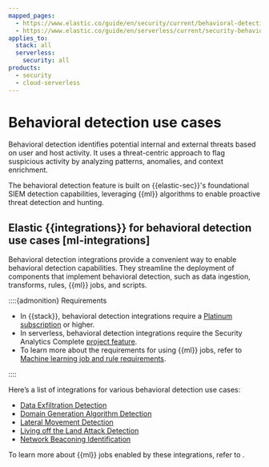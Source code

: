 ```yaml
---
mapped_pages:
  - https://www.elastic.co/guide/en/security/current/behavioral-detection-use-cases.html
  - https://www.elastic.co/guide/en/serverless/current/security-behavioral-detection-use-cases.html
applies_to:
  stack: all
  serverless:
    security: all
products:
  - security
  - cloud-serverless
---
```


# Behavioral detection use cases


Behavioral detection identifies potential internal and external threats based on user and host activity. It uses a threat-centric approach to flag suspicious activity by analyzing patterns, anomalies, and context enrichment.

The behavioral detection feature is built on {{elastic-sec}}'s foundational SIEM detection capabilities, leveraging {{ml}} algorithms to enable proactive threat detection and hunting.


## Elastic {{integrations}} for behavioral detection use cases [ml-integrations]

Behavioral detection integrations provide a convenient way to enable behavioral detection capabilities. They streamline the deployment of components that implement behavioral detection, such as data ingestion, transforms, rules, {{ml}} jobs, and scripts.

::::{admonition} Requirements
* In {{stack}}, behavioral detection integrations require a [Platinum subscription](https://www.elastic.co/pricing) or higher.
* In serverless, behavioral detection integrations require the Security Analytics Complete [project feature](/deploy-manage/deploy/elastic-cloud/project-settings.md).
* To learn more about the requirements for using {{ml}} jobs, refer to [Machine learning job and rule requirements](/solutions/security/advanced-entity-analytics/machine-learning-job-rule-requirements.md).

::::


Here’s a list of integrations for various behavioral detection use cases:

* [Data Exfiltration Detection](https://docs.elastic.co/en/integrations/ded)
* [Domain Generation Algorithm Detection](https://docs.elastic.co/en/integrations/dga)
* [Lateral Movement Detection](https://docs.elastic.co/en/integrations/lmd)
* [Living off the Land Attack Detection](https://docs.elastic.co/en/integrations/problemchild)
* [Network Beaconing Identification](https://docs.elastic.co/en/integrations/beaconing)

To learn more about {{ml}} jobs enabled by these integrations, refer to [](/reference/data-analysis/machine-learning/ootb-ml-jobs-siem.md).

